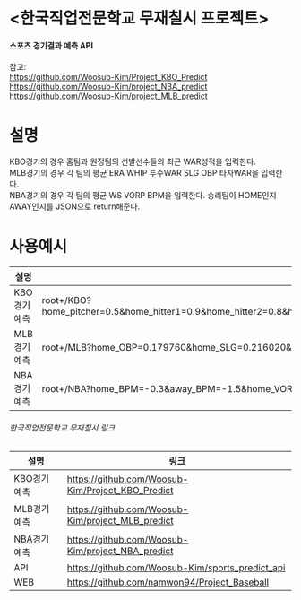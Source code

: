 # <한국직업전문학교 무재칠시 프로젝트>
#### 스포츠 경기결과 예측 API 
참고:      
https://github.com/Woosub-Kim/Project_KBO_Predict               
https://github.com/Woosub-Kim/project_NBA_predict                 
https://github.com/Woosub-Kim/project_MLB_predict                     

# 설명
KBO경기의 경우 홈팀과 원정팀의 선발선수들의 최근 WAR성적을 입력한다.              
MLB경기의 경우 각 팀의 평균 ERA  WHIP  투수WAR SLG OBP 타자WAR을 입력한다.      
NBA경기의 경우 각 팀의 평균 WS VORP BPM을 입력한다.
승리팀이 HOME인지 AWAY인지를 JSON으로 return해준다.    

# 사용예시
|설명|링크|
|----|----|
|KBO경기 예측| root+/KBO?home_pitcher=0.5&home_hitter1=0.9&home_hitter2=0.8&home_hitter3=0.7&home_hitter4=0.6&home_hitter5=0.3&home_hitter6=0&home_hitter7=0.2&homehiatter8=0&home_hitter9=0&away_pitcher=2.1&away_hitter1=0.6&away_hitter2=0.6&away_hitter3=0.8&away_hitter4=1.2&away_hitter5=1.1&away_hitter6=0.6&away_hitter7=0.6&away_hitter8=0.5&away_hitter9=0.3&  |            
|MLB경기 예측|root+/MLB?home_OBP=0.179760&home_SLG=0.216020&home_WAR_b=0.382000&away_OBP=0.213875&away_SLG=0.314812&away_WAR_b=0.231250&home_WHIP=1.712727&home_ERA=5.886818&home_WAR_p=0.445455&away_WHIP=1.739130&away_ERA=7.046957&away_WAR_p=0.469565|                           
|NBA경기 예측| root+/NBA?home_BPM=-0.3&away_BPM=-1.5&home_VORP=0.9&away_VORP=0.6&home_WS=3&away_WS=3 |                    



###### 한국직업전문학교 무재칠시 링크
|설명|링크|
|----|----|
|KBO경기 예측| https://github.com/Woosub-Kim/Project_KBO_Predict |            
|MLB경기 예측| https://github.com/Woosub-Kim/project_MLB_predict |                           
|NBA경기 예측| https://github.com/Woosub-Kim/project_NBA_predict |                    
|API| https://github.com/Woosub-Kim/sports_predict_api |                  
|WEB| https://github.com/namwon94/Project_Baseball |                     
